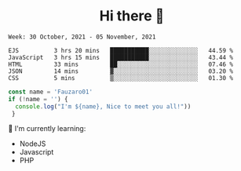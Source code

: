 <h1  align='center'> Hi there 👋 </h1>

<p align='center'> </p>

<!--START_SECTION:waka-->
```text
Week: 30 October, 2021 - 05 November, 2021

EJS          3 hrs 20 mins   ███████████░░░░░░░░░░░░░░   44.59 % 
JavaScript   3 hrs 15 mins   ███████████░░░░░░░░░░░░░░   43.44 % 
HTML         33 mins         ██░░░░░░░░░░░░░░░░░░░░░░░   07.46 % 
JSON         14 mins         ▓░░░░░░░░░░░░░░░░░░░░░░░░   03.20 % 
CSS          5 mins          ▒░░░░░░░░░░░░░░░░░░░░░░░░   01.30 % 
```
<!--END_SECTION:waka-->

```javascript
const name = 'Fauzaro01'
if (!name = '') {
  console.log("I'm ${name}, Nice to meet you all!"))
 }
```

:page_with_curl: I'm currently learning:
- NodeJS
- Javascript
- PHP


